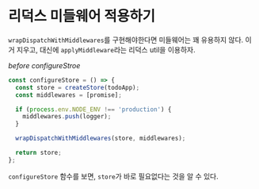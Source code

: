 # 리덕스 미들웨어 적용하기

`wrapDispatchWithMiddlewares`를 구현해야한다면 미들웨어는 꽤 유용하지 않다. 이거 지우고, 대신에 `applyMiddleware`라는 리덕스 util을 이용하자.

*before configureStroe*
```javascript
const configureStore = () => {
  const store = createStore(todoApp);
  const middlewares = [promise];

  if (process.env.NODE_ENV !== 'production') {
    middlewares.push(logger);
  }

  wrapDispatchWithMiddlewares(store, middlewares);

  return store;
};
```

`configureStore` 함수를 보면, `store`가 바로 필요없다는 것을 알 수 있다. 